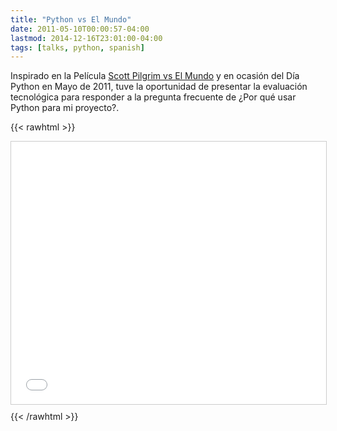```yaml
---
title: "Python vs El Mundo"
date: 2011-05-10T00:00:57-04:00
lastmod: 2014-12-16T23:01:00-04:00
tags: [talks, python, spanish]
---
```


Inspirado en la Película [Scott Pilgrim vs El
Mundo](http://www.imdb.com/title/tt0446029/) y en ocasión del Día Python
en Mayo de 2011, tuve la oportunidad de presentar la evaluación
tecnológica para responder a la pregunta frecuente de ¿Por qué usar
Python para mi proyecto?.

{{< rawhtml >}}
<iframe src="//www.slideshare.net/slideshow/embed_code/7897296" width="100%" height="420" frameborder="0" marginwidth="0" marginheight="0" scrolling="no" style="border:1px solid #CCC; border-width:1px; margin-bottom:5px; max-width: 100%;" allowfullscreen> </iframe> <div style="margin-bottom:5px"></div>
{{< /rawhtml >}}
